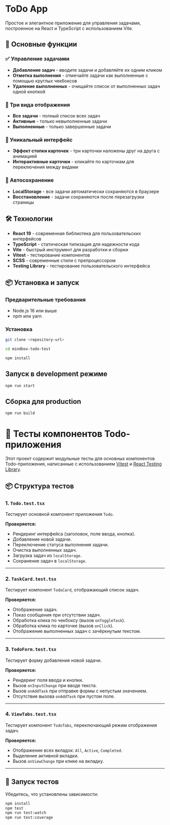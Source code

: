 # ToDo App

Простое и элегантное приложение для управления задачами, построенное на React и TypeScript с использованием Vite.

## 🚀 Основные функции

### ✅ Управление задачами

- **Добавление задач** - вводите задачи и добавляйте их одним кликом
- **Отметка выполнения** - отмечайте задачи как выполненные с помощью круглых чекбоксов
- **Удаление выполненных** - очищайте список от выполненных задач одной кнопкой

### 🎯 Три вида отображения

- **Все задачи** - полный список всех задач
- **Активные** - только невыполненные задачи
- **Выполненные** - только завершенные задачи

### 🎨 Уникальный интерфейс

- **Эффект стопки карточек** - три карточки наложены друг на друга с анимацией
- **Интерактивные карточки** - кликайте по карточкам для переключения между видами

### 💾 Автосохранение

- **LocalStorage** - все задачи автоматически сохраняются в браузере
- **Восстановление** - задачи сохраняются после перезагрузки страницы

## 🛠 Технологии

- **React 19** - современная библиотека для пользовательских интерфейсов
- **TypeScript** - статическая типизация для надежности кода
- **Vite** - быстрый инструмент для разработки и сборки
- **Vitest** - тестирование компонентов
- **SCSS** - современные стили с препроцессором
- **Testing Library** - тестирование пользовательского интерфейса

## 📦 Установка и запуск

### Предварительные требования

- Node.js 16 или выше
- npm или yarn

### Установка

```bash
git clone <repository-url>

cd mindbox-todo-test

npm install
```

## Запуск в development режиме

```bash
npm run start
```

## Сборка для production

```bash
npm run build
```

# 🧪 Тесты компонентов Todo-приложения

Этот проект содержит модульные тесты для основных компонентов Todo-приложения, написанные с использованием [Vitest](https://vitest.dev/) и [React Testing Library](https://testing-library.com/).

## 📦 Структура тестов

### 1. `Todo.test.tsx`

Тестирует основной компонент приложения `Todo`.

**Проверяется:**

- Рендеринг интерфейса (заголовок, поле ввода, кнопка).
- Добавление новой задачи.
- Переключение статуса выполнения задачи.
- Очистка выполненных задач.
- Загрузка задач из `localStorage`.
- Сохранение задач в `localStorage`.

---

### 2. `TaskCard.test.tsx`

Тестирует компонент `TodoCard`, отображающий список задач.

**Проверяется:**

- Отображение задач.
- Показ сообщения при отсутствии задач.
- Обработка клика по чекбоксу (вызов `onToggleTask`).
- Обработка клика по карточке (вызов `onClick`).
- Отображение выполненных задач с зачёркнутым текстом.

---

### 3. `TodoForm.test.tsx`

Тестирует форму добавления новой задачи.

**Проверяется:**

- Рендеринг поля ввода и кнопки.
- Вызов `onInputChange` при вводе текста.
- Вызов `onAddTask` при отправке формы с непустым значением.
- Отсутствие вызова `onAddTask` при пустом поле.

---

### 4. `ViewTabs.test.tsx`

Тестирует компонент `TodoTabs`, переключающий режим отображения задач.

**Проверяется:**

- Отображение всех вкладок: `All`, `Active`, `Completed`.
- Выделение активной вкладки.
- Вызов `onViewChange` при клике на вкладку.

---

## 🚀 Запуск тестов

Убедитесь, что установлены зависимости:

```bash
npm install
npm test
npm run test:watch
npm run test:coverage
```
